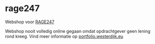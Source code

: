# rage247
Webshop voor [RAGE247](https://portfolio.westerdijk.eu)

Webshop nooit volledig online gegaan omdat opdrachtgever geen lening rond kreeg.
Vind meer informatie op [portfolio.westerdijk.eu](https://portfolio.westerdijk.eu)
